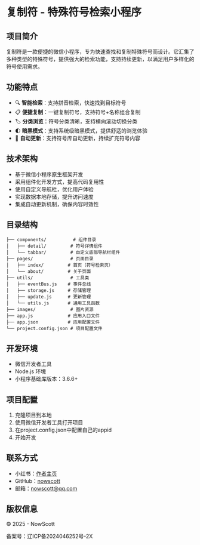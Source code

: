# 复制符 - 特殊符号检索小程序

## 项目简介
复制符是一款便捷的微信小程序，专为快速查找和复制特殊符号而设计。它汇集了多种类型的特殊符号，提供强大的检索功能，支持持续更新，以满足用户多样化的符号使用需求。

## 功能特点
- 🔍 **智能检索**：支持拼音检索，快速找到目标符号
- 📋 **便捷复制**：一键复制符号，支持符号+名称组合复制
- 🏷️ **分类浏览**：符号分类清晰，支持横向滚动切换分类
- 🌓 **暗黑模式**：支持系统级暗黑模式，提供舒适的浏览体验
- 🔄 **自动更新**：支持符号库自动更新，持续扩充符号内容

## 技术架构
- 基于微信小程序原生框架开发
- 采用组件化开发方式，提高代码复用性
- 使用自定义导航栏，优化用户体验
- 实现数据本地存储，提升访问速度
- 集成自动更新机制，确保内容时效性

## 目录结构
```
├── components/          # 组件目录
│   ├── detail/         # 符号详情组件
│   └── tabbar/         # 自定义底部导航栏组件
├── pages/              # 页面目录
│   ├── index/         # 首页（符号检索页）
│   └── about/         # 关于页面
├── utils/              # 工具类
│   ├── eventBus.js    # 事件总线
│   ├── storage.js     # 存储管理
│   ├── update.js      # 更新管理
│   └── utils.js       # 通用工具函数
├── images/             # 图片资源
├── app.js             # 应用入口文件
├── app.json           # 应用配置文件
└── project.config.json # 项目配置文件
```

## 开发环境
- 微信开发者工具
- Node.js 环境
- 小程序基础库版本：3.6.6+

## 项目配置
1. 克隆项目到本地
2. 使用微信开发者工具打开项目
3. 在project.config.json中配置自己的appid
4. 开始开发

## 联系方式
- 小红书：[作者主页](https://www.xiaohongshu.com/user/profile/5d40f52f000000001101ba6c)
- GitHub：[nowscott](https://github.com/nowscott)
- 邮箱：nowscott@qq.com

## 版权信息
© 2025 - NowScott

备案号：辽ICP备2024046252号-2X